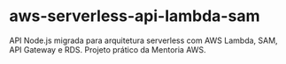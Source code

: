 # aws-serverless-api-lambda-sam
API Node.js migrada para arquitetura serverless com AWS Lambda, SAM, API Gateway e RDS. Projeto prático da Mentoria AWS.
